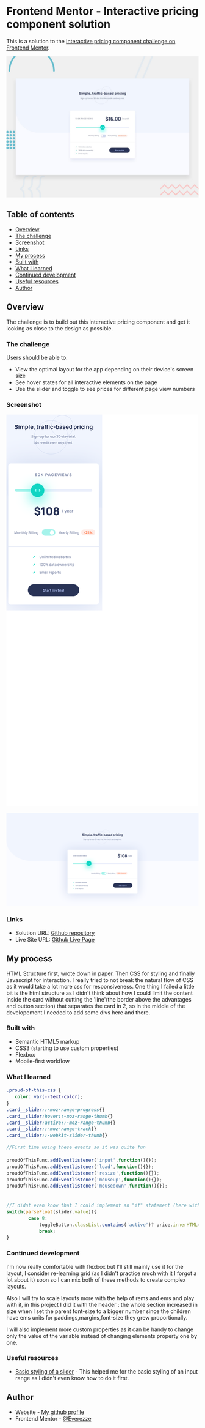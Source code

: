 # Frontend Mentor - Interactive pricing component solution

This is a solution to the [Interactive pricing component challenge on Frontend Mentor](https://www.frontendmentor.io/challenges/interactive-pricing-component-t0m8PIyY8).

![Design preview for the Interactive pricing component coding challenge](./design/desktop-preview.jpg)

## Table of contents

  - [Overview](#overview)
  - [The challenge](#the-challenge)
  - [Screenshot](#screenshot)
  - [Links](#links)
  - [My process](#my-process)
  - [Built with](#built-with)
  - [What I learned](#what-i-learned)
  - [Continued development](#continued-development)
  - [Useful resources](#useful-resources)
  - [Author](#author)


## Overview

The challenge is to build out this interactive pricing component and get it looking as close to the design as possible.

### The challenge

Users should be able to:

- View the optimal layout for the app depending on their device's screen size
- See hover states for all interactive elements on the page
- Use the slider and toggle to see prices for different page view numbers

### Screenshot

![Layout result in mobile format](./mobile_format_layout.png)

![Layout result in desktop format](./desktop_format_layout.png)

### Links

- Solution URL: [Github repository](https://github.com/Everezze/Interactive-Pricing-Component)
- Live Site URL: [Github Live Page](https://everezze.github.io/Interactive-Pricing-Component/)

## My process

HTML Structure first, wrote down in paper. Then CSS for styling and finally Javascript for interaction.
I really tried to not break the natural flow of CSS as it would take a lot more css for responsiveness.
One thing I failed a little bit is the html structure as I didn't think about how I could limit the content inside the card without cutting the 'line'(the border above the advantages and button section) that separates the card in 2, so in the middle of the developement I needed to add some divs here and there.

### Built with

- Semantic HTML5 markup
- CSS3 (starting to use custom properties)
- Flexbox
- Mobile-first workflow

### What I learned

```css
.proud-of-this-css {
   color: var(--text-color);
}
.card__slider::-moz-range-progress{}
.card__slider:hover::-moz-range-thumb{}
.card__slider:active::-moz-range-thumb{}
.card__slider::-moz-range-track{}
.card__slider::-webkit-slider-thumb{}
```
```js
//First time using these events so it was quite fun

proudOfThisFunc.addEventlistener('input',function(){});
proudOfThisFunc.addEventlistener('load',function(){});
proudOfThisFunc.addEventlistener('resize',function(){});
proudOfThisFunc.addEventlistener('mouseup',function(){});
proudOfThisFunc.addEventlistener('mousedown',function(){});


//I didnt even know that I could implement an "if" statement (here with the ternary operator format) in a switch case, it was useful in this case!
switch(parseFloat(slider.value)){
        case 8:
            toggleButton.classList.contains('active')? price.innerHTML=`$${prices[0]*12*(1-25/100)}`:price.innerHTML=`$${prices[0]}`;
            break;
}
```

### Continued development

I'm now really comfortable with flexbox but I'll still mainly use it for the layout, I consider re-learning grid (as I didn't practice much with it I forgot a lot about it) soon so I can mix both of these methods to create complex layouts.

Also I will try to scale layouts more with the help of rems and ems and play with it, in this project I did it with the header : the whole section increased in size when I set the parent font-size to a bigger number since the children have ems units for paddings,margins,font-size they grew proportionally.

I will also implement more custom properties as it can be handy to change only the value of the variable instead of changing elements property one by one.

### Useful resources

- [Basic styling of a slider](https://dev.to/_phzn/styling-range-sliders-with-css-4lgl) - This helped me for the basic styling of an input range as I didn't even know how to do it first.
## Author

- Website - [My github profile](https://github.com/Everezze)
- Frontend Mentor - [@Everezze](https://www.frontendmentor.io/profile/Everezze)